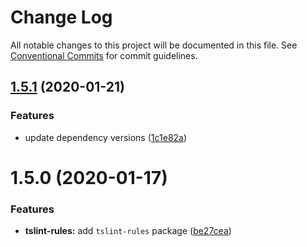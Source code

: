 # Change Log

All notable changes to this project will be documented in this file.
See [Conventional Commits](https://conventionalcommits.org) for commit guidelines.

## [1.5.1](https://github.com/kjots/typescript-tools/compare/v1.5.0...v1.5.1) (2020-01-21)


### Features

* update dependency versions ([1c1e82a](https://github.com/kjots/typescript-tools/commit/1c1e82afd5a4f85bd4eb6fbcc21223fcd293c2e9))





# 1.5.0 (2020-01-17)


### Features

* **tslint-rules:** add `tslint-rules` package ([be27cea](https://github.com/kjots/typescript-tools/commit/be27cea32478606ecd43cf5f29642813d4a5c60a))
